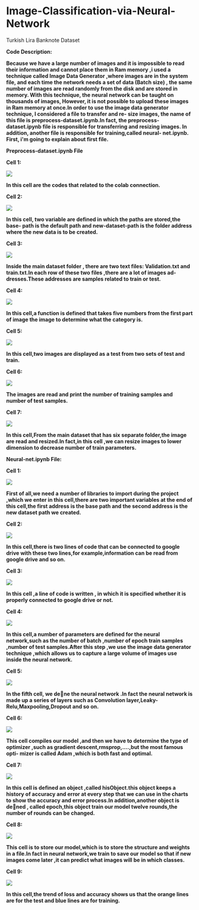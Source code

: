 # Image-Classification-via-Neural-Network
Turkish Lira Banknote Dataset

**Code Description:**

**Because we have a large number of images and it is impossible to read their
information and cannot place them in Ram memory ,i used a technique
called Image Data Generator ,where images are in the system file, and each
time the network needs a set of data (Batch size) , the same number of
images are read randomly from the disk and are stored in memory. With
this technique, the neural network can be taught on thousands of images,
However, it is not possible to upload these images in Ram memory at once.In order to use the
image data generator technique, I considered a file to transfer and re-
size images, the name of this file is preprocess-dataset.ipynb.In fact, the
preprocess-dataset.ipynb file is responsible for transferring and resizing
images. In addition, another file is responsible for training,called neural-
net.ipynb. First, i'm going to explain about first file.**

**Preprocess-dataset.ipynb File**

**Cell 1:**

![](1pre.png)
  
 **In this cell are the codes that related to the colab connection.**
 
 **Cell 2:**
 
 ![](pre2.png)
 
 **In this cell, two variable are defined in which the paths are stored,the base-
path is the default path and new-dataset-path is the folder address where
the new data is to be created.**
 
 **Cell 3:**
 
 ![](pre3.png)
 
 **Inside the main dataset folder , there are two text files: Validation.txt
and train.txt.In each row of these two files ,there are a lot of images ad-
dresses.These addresses are samples related to train or test.**

**Cell 4:**
 
 ![](pre4.png)
 
 **In this cell,a function is defined that takes five numbers from the first part
of image the image to determine what the category is.**

**Cell 5:**
 
 ![](pre5.png)
 
 **In this cell,two images are displayed as a test from two sets of test and train.**
 
 **Cell 6:**
 
 ![](pre6.png)
 
 **The images are read and print the number of training samples and number of test
samples.**

**Cell 7:**
 
 ![](pre7.png)
 
 **In this cell,From the main dataset that has six separate folder,the image are
read and resized.In fact,in this cell ,we can resize images to lower dimension
to decrease number of train parameters.**


**Neural-net.ipynb File:**

**Cell 1:**

![](neural1.png)

**First of all,we need a number of libraries to import during the project ,which
we enter in this cell,there are two important variables at the end of this
cell,the first address is the base path and the second address is the new
dataset path we created.**

**Cell 2:**

![](neural2.png)

**In this cell,there is two lines of code that can be connected to google drive
with these two lines,for example,information can be read from google drive
and so on.**

**Cell 3:**

![](neural3.png)

**In this cell ,a line of code is written , in which it is specified whether it
is properly connected to google drive or not.**

**Cell 4:**

![](neural4.png)

**In this cell,a number of parameters are defined for the neural network,such
as the number of batch ,number of epoch train samples ,number of test
samples.After this step ,we use the image data generator technique ,which
allows us to capture a large volume of images use inside the neural network.**

**Cell 5:**

![](neural5.png)

**In the fifth cell, we dene the neural network .In fact the neural network is
made up a series of layers such as Convolution layer,Leaky-Relu,Maxpooling,Dropout
and so on.**

**Cell 6:**

![](neural6.png)

**This cell compiles our model ,and then we have to determine the type of
optimizer ,such as gradient descent,rmsprop,....,but the most famous opti-
mizer is called Adam ,which is both fast and optimal.**

**Cell 7:**

![](neural7.png)

**In this cell is defined an object ,called hisObject.this object keeps a history
of accuracy and error at every step that we can use in the charts to show
the accuracy and error process.In addition,another object is dened , called
epoch,this object train our model twelve rounds,the number of rounds can
be changed.**

**Cell 8:**

![](neural8.png)

**This cell is to store our model,which is to store the structure and weights
in a file.In fact in neural network,we train to save our model so that if new
images come later ,it can predict what images will be in which classes.**

**Cell 9:**

![](neural9.png)

**In this cell,the trend of loss and accuracy shows us that the orange lines are
for the test and blue lines are for training.**
